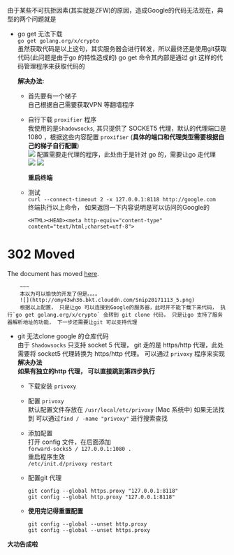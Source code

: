 由于某些不可抗拒因素(其实就是ZFW)的原因，造成Google的代码无法现在，典型的两个问题就是  

* go get 无法下载    
	`go get golang.org/x/crypto`	
	虽然获取代码是以上这句，其实服务器会进行转发，所以最终还是使用git获取代码(此问题是由于go 的特性造成的)  go get 命令其内部是通过 git 这样的代码管理程序来获取代码的   
	
	__解决办法:__   
	
	* 首先要有一个梯子  
		自己根据自己需要获取VPN 等翻墙程序  
	* 自行下载 `proxifier` 程序     
		我使用的是`Shadowsocks`, 其只提供了 SOCKET5 代理，默认的代理端口是 1080 ，根据这些内容配置 `proxifier` (__具体的端口和代理类型需要根据自己的梯子自行配置__)  
		![](http://omy43wh36.bkt.clouddn.com/Snip20171113_1.png)
		配置需要走代理的程序，此处由于是针对 go 的，需要让go 走代理  
		![](http://omy43wh36.bkt.clouddn.com/Snip20171113_2.png)
		![](http://omy43wh36.bkt.clouddn.com/Snip20171113_4.png)
		
		__重启终端__  
	* 测试  
	 	`curl --connect-timeout 2 -x 127.0.0.1:8118 http://google.com`  
		终端执行以上命令， 如果返回一下内容说明是可以访问的Google的  
		~~~
		<HTML><HEAD><meta http-equiv="content-type" content="text/html;charset=utf-8">
<TITLE>302 Moved</TITLE></HEAD><BODY>
<H1>302 Moved</H1>
The document has moved
<A HREF="http://www.google.co.jp/?gfe_rd=cr&amp;dcr=0&amp;ei=Yv0IWqv4I7TEXufYjJAH">here</A>.
</BODY></HTML>
		
		~~~
		本以为可以愉快的开发了但是。。。。 
		![](http://omy43wh36.bkt.clouddn.com/Snip20171113_5.png)
		根据以上配置， 只是让go 可以连接到Google的服务器，此时并不能下载下来代码， 执行`go get golang.org/x/crypto` 会转到 git clone 代码， 只是让go 支持了服务器解析地址的功能， 下一步还需要让git 可以支持代理  
	
	
	
* git 无法clone google 的仓库代码    
	由于 `Shadowsocks` 只支持 socket 5 代理， git 走的是 https/http 代理，此处需要将 socket5 代理转换为 https/http 代理。 可以通过 `privoxy` 程序来实现  
	__解决办法__  
		__如果有独立的http 代理， 可以直接跳到第四步执行__  
		
	* 下载安装 `privoxy`  
	* 配置 `privoxy`  
		默认配置文件存放在 `/usr/local/etc/privoxy` (Mac 系统中)
		如果无法找到 可以通过`find / -name "privoxy"` 进行搜索查找  
	* 添加配置  
		打开 config 文件，在后面添加  
		`forward-socks5 / 127.0.0.1:1080 .`  
		重启程序生效  
		`/etc/init.d/privoxy restart`    
	* 配置git 代理  
		
		~~~
		git config --global https.proxy "127.0.0.1:8118"
		git config --global http.proxy "127.0.0.1:8118"
		~~~
	* __使用完记得重置配置__  

		~~~
		git config --global --unset http.proxy
		git config --global --unset https.proxy
		~~~
	
__大功告成啦__  

	
	